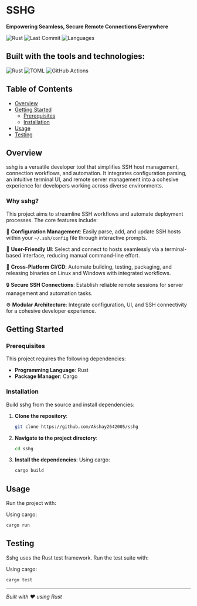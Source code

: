 # SSHG
**Empowering Seamless, Secure Remote Connections Everywhere**

![Rust](https://img.shields.io/badge/rust-100.0%25-orange.svg)
![Last Commit](https://img.shields.io/badge/last%20commit-today-brightgreen.svg)
![Languages](https://img.shields.io/badge/languages-1-blue.svg)

## Built with the tools and technologies:

![Rust](https://img.shields.io/badge/Rust-000000?style=for-the-badge&logo=rust&logoColor=white)
![TOML](https://img.shields.io/badge/TOML-9C4121?style=for-the-badge&logo=toml&logoColor=white)
![GitHub Actions](https://img.shields.io/badge/GitHub%20Actions-2088FF?style=for-the-badge&logo=github-actions&logoColor=white)

## Table of Contents
- [Overview](#overview)
- [Getting Started](#getting-started)
  - [Prerequisites](#prerequisites)
  - [Installation](#installation)
- [Usage](#usage)
- [Testing](#testing)

## Overview

sshg is a versatile developer tool that simplifies SSH host management, connection workflows, and automation. It integrates configuration parsing, an intuitive terminal UI, and remote server management into a cohesive experience for developers working across diverse environments.

### Why sshg?

This project aims to streamline SSH workflows and automate deployment processes. The core features include:

🎯 **Configuration Management**: Easily parse, add, and update SSH hosts within your `~/.ssh/config` file through interactive prompts.

🚀 **User-Friendly UI**: Select and connect to hosts seamlessly via a terminal-based interface, reducing manual command-line effort.

🔧 **Cross-Platform CI/CD**: Automate building, testing, packaging, and releasing binaries on Linux and Windows with integrated workflows.

🔒 **Secure SSH Connections**: Establish reliable remote sessions for server management and automation tasks.

⚙️ **Modular Architecture**: Integrate configuration, UI, and SSH connectivity for a cohesive developer experience.

## Getting Started

### Prerequisites

This project requires the following dependencies:

- **Programming Language**: Rust
- **Package Manager**: Cargo

### Installation

Build sshg from the source and install dependencies:

1. **Clone the repository**:
   ```bash
   git clone https://github.com/Akshay2642005/sshg
   ```

2. **Navigate to the project directory**:
   ```bash
   cd sshg
   ```

3. **Install the dependencies**:
   Using cargo:
   ```bash
   cargo build
   ```

## Usage

Run the project with:

Using cargo:
```bash
cargo run
```

## Testing

Sshg uses the Rust test framework. Run the test suite with:

Using cargo:
```bash
cargo test
```

---

*Built with ❤️ using Rust*
